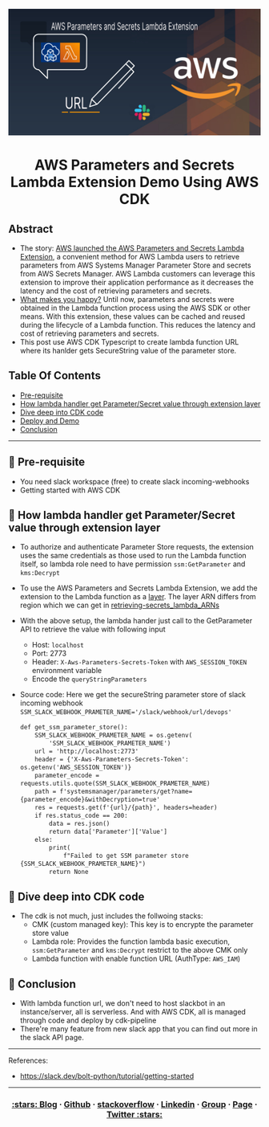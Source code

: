 <p align="center">
  <a href="https://dev.to/vumdao">
    <img alt="AWS Parameters and Secrets Lambda Extension Demo Using AWS CDK" src="images/cover.png" width="700" />
  </a>
</p>
<h1 align="center">
  <div><b>AWS Parameters and Secrets Lambda Extension Demo Using AWS CDK</b></div>
</h1>

## Abstract
- The story: [AWS launched the AWS Parameters and Secrets Lambda Extension](https://aws.amazon.com/jp/about-aws/whats-new/2022/10/aws-parameters-secrets-lambda-extension/), a convenient method for AWS Lambda users to retrieve parameters from AWS Systems Manager Parameter Store and secrets from AWS Secrets Manager. AWS Lambda customers can leverage this extension to improve their application performance as it decreases the latency and the cost of retrieving parameters and secrets.
- [What makes you happy?](https://dev.to/aws-builders/how-to-use-aws-parameters-and-secrets-lambda-extension-16eg) Until now, parameters and secrets were obtained in the Lambda function process using the AWS SDK or other means. With this extension, these values can be cached and reused during the lifecycle of a Lambda function. This reduces the latency and cost of retrieving parameters and secrets.
- This post use AWS CDK Typescript to create lambda function URL where its hanlder gets SecureString value of the parameter store.

## Table Of Contents
 * [Pre-requisite](#Pre-requisite)
 * [How lambda handler get Parameter/Secret value through extension layer](#How-lambda-handler-get-Parameter/Secret-value-through-extension-layer)
 * [Dive deep into CDK code](#Dive-deep-in-to-CDK-code)
 * [Deploy and Demo](#Deploy-and-Demo)
 * [Conclusion](#Conclusion)

---

## 🚀 **Pre-requisite** <a name="Pre-requisite"></a>
- You need slack workspace (free) to create slack incoming-webhooks
- Getting started with AWS CDK

## 🚀 **How lambda handler get Parameter/Secret value through extension layer** <a name="How-lambda-handler-get-Parameter/Secret-value-through-extension-layer"></a>
- To authorize and authenticate Parameter Store requests, the extension uses the same credentials as those used to run the Lambda function itself, so lambda role need to have permission `ssm:GetParameter` and `kms:Decrypt`
- To use the AWS Parameters and Secrets Lambda Extension, we add the extension to the Lambda function as a [layer](https://docs.aws.amazon.com/lambda/latest/dg/invocation-layers.html). The layer ARN differs from region which we can get in [retrieving-secrets_lambda_ARNs](https://docs.aws.amazon.com/secretsmanager/latest/userguide/retrieving-secrets_lambda.html#retrieving-secrets_lambda_ARNs)
- With the above setup, the lambda hander just call to the GetParameter API to retrieve the value with following input
  - Host: `localhost`
  - Port: 2773
  - Header: `X-Aws-Parameters-Secrets-Token` with `AWS_SESSION_TOKEN` environment variable
  - Encode the `queryStringParameters`

- Source code: Here we get the secureString parameter store of slack incoming webhook `SSM_SLACK_WEBHOOK_PRAMETER_NAME='/slack/webhook/url/devops'`
  ```
  def get_ssm_parameter_store():
      SSM_SLACK_WEBHOOK_PRAMETER_NAME = os.getenv(
          'SSM_SLACK_WEBHOOK_PRAMETER_NAME')
      url = 'http://localhost:2773'
      header = {'X-Aws-Parameters-Secrets-Token': os.getenv('AWS_SESSION_TOKEN')}
      parameter_encode = requests.utils.quote(SSM_SLACK_WEBHOOK_PRAMETER_NAME)
      path = f'systemsmanager/parameters/get?name={parameter_encode}&withDecryption=true'
      res = requests.get(f'{url}/{path}', headers=header)
      if res.status_code == 200:
          data = res.json()
          return data['Parameter']['Value']
      else:
          print(
              f"Failed to get SSM parameter store {SSM_SLACK_WEBHOOK_PRAMETER_NAME}")
          return None
  ```

## 🚀 **Dive deep into CDK code** <a name="Dive-deep-in-to-CDK-code"></a>
- The cdk is not much, just includes the follwoing stacks:
  - CMK (custom managed key): This key is to encrypte the parameter store value
  - Lambda role: Provides the function lambda basic execution, `ssm:GetParameter` and `kms:Decrypt` restrict to the above CMK only
  - Lambda function with enable function URL (AuthType: `AWS_IAM`)


## 🚀 **Conclusion** <a name="Conclusion"></a>
- With lambda function url, we don't need to host slackbot in an instance/server, all is serverless. And with AWS CDK, all is managed through code and deploy by cdk-pipeline
- There're many feature from new slack app that you can find out more in the slack API page.

---

References:
- https://slack.dev/bolt-python/tutorial/getting-started

---

<h3 align="center">
  <a href="https://dev.to/vumdao">:stars: Blog</a>
  <span> · </span>
  <a href="https://github.com/vumdao/slackapi-aws-lambda-bolt-python/">Github</a>
  <span> · </span>
  <a href="https://stackoverflow.com/users/11430272/vumdao">stackoverflow</a>
  <span> · </span>
  <a href="https://www.linkedin.com/in/vu-dao-9280ab43/">Linkedin</a>
  <span> · </span>
  <a href="https://www.linkedin.com/groups/12488649/">Group</a>
  <span> · </span>
  <a href="https://www.facebook.com/CloudOpz-104917804863956">Page</a>
  <span> · </span>
  <a href="https://twitter.com/VuDao81124667">Twitter :stars:</a>
</h3>

